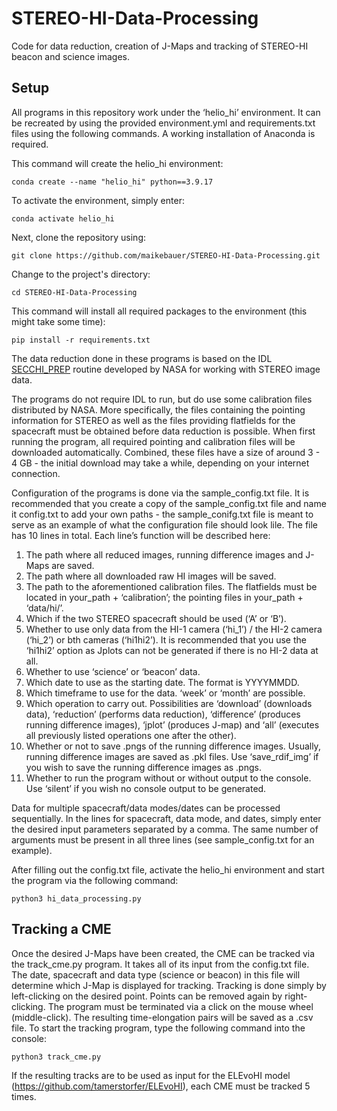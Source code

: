 # STEREO-HI-Data-Processing
Code for data reduction, creation of J-Maps and tracking of STEREO-HI beacon and science images.

## Setup

All programs in this repository work under the ‘helio_hi’ environment. It can be recreated by using the provided environment.yml and requirements.txt files using the following commands. A working installation of Anaconda is required.

This command will create the helio_hi environment:

```
conda create --name "helio_hi" python==3.9.17
```

To activate the environment, simply enter:

```
conda activate helio_hi
```

Next, clone the repository using:

```
git clone https://github.com/maikebauer/STEREO-HI-Data-Processing.git
```

Change to the project's directory:

```
cd STEREO-HI-Data-Processing
```

This command will install all required packages to the environment (this might take some time):

```
pip install -r requirements.txt
```

The data reduction done in these programs is based on the IDL [SECCHI_PREP](https://hesperia.gsfc.nasa.gov/ssw/stereo/secchi/doc/secchi_prep.html) routine developed by NASA for working with STEREO image data.

The programs do not require IDL to run, but do use some calibration files distributed by NASA. More specifically, the files containing the pointing information for
STEREO as well as the files providing flatfields for the spacecraft must be obtained before data reduction is possible. When first running the program, all required pointing and calibration files will be downloaded automatically. Combined, these files have a size of around 3 - 4 GB - the initial download may take a while, depending on your internet connection.

Configuration of the programs is done via the sample_config.txt file. It is recommended that you create a copy of the sample_config.txt file and name it config.txt to add your own paths - the sample_conifg.txt file is meant to serve as an example of what the configuration file should look lile. The file has 10 lines in total. Each line’s function will be described here:

1. The path where all reduced images, running difference images and J-Maps are saved.
2. The path where all downloaded raw HI images will be saved.
3. The path to the aforementioned calibration files. The flatfields must be located in your_path + ‘calibration’;
   the pointing files in your_path + ‘data/hi/’.
4. Which if the two STEREO spacecraft should be used (‘A’ or ‘B’).
5. Whether to use only data from the HI-1 camera (‘hi_1’) / the HI-2 camera (‘hi_2’) or bth cameras (‘hi1hi2’).
   It is recommended that you use the ‘hi1hi2’ option as Jplots can not be generated if there is no HI-2 data at all.
6. Whether to use ‘science’ or ‘beacon’ data.
7. Which date to use as the starting date. The format is YYYYMMDD.
8. Which timeframe to use for the data. ‘week’ or ‘month’ are possible.
9. Which operation to carry out. Possibilities are ‘download’ (downloads data), ‘reduction’ (performs data reduction),
   ‘difference’ (produces running difference images), ‘jplot’ (produces J-map) and ‘all’
   (executes all previously listed operations one after the other).
10. Whether or not to save .pngs of the running difference images. Usually, running difference images are saved as .pkl files.
    Use ‘save_rdif_img’ if you wish to save the running difference images as .pngs.
11. Whether to run the program without or without output to the console. Use ‘silent’ if you wish no console output to be generated.

Data for multiple spacecraft/data modes/dates can be processed sequentially. In the lines for spacecraft, data mode, and dates, simply enter the desired input parameters separated by a comma. The same number of arguments must be present in all three lines (see sample_config.txt for an example).

After filling out the config.txt file, activate the helio_hi environment and start the program via the following command:

```
python3 hi_data_processing.py
```

## Tracking a CME

Once the desired J-Maps have been created, the CME can be tracked via the track_cme.py program. It takes all of its input from the config.txt file. The date, spacecraft and data type (science or beacon) in this file will determine which J-Map is displayed for tracking. Tracking is done simply by left-clicking on the desired point. Points can be removed again by right-clicking. The program must be terminated via a click on the mouse wheel (middle-click). The resulting time-elongation pairs will be saved as a .csv file. To start the tracking program, type the following command into the console:

```
python3 track_cme.py
```

If the resulting tracks are to be used as input for the ELEvoHI model (https://github.com/tamerstorfer/ELEvoHI), each CME must be tracked 5 times.